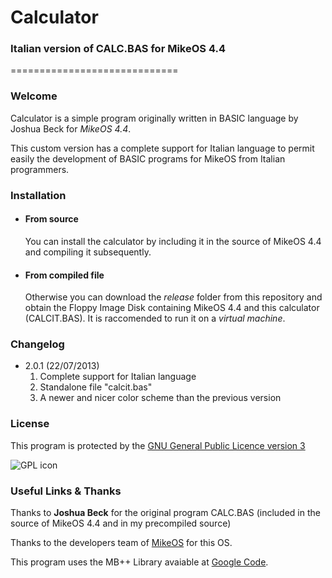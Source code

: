 # Calculator
### Italian version of CALC.BAS for MikeOS 4.4
=============================

### Welcome

Calculator is a simple program originally written in BASIC language by Joshua Beck for *MikeOS 4.4*.

This custom version has a complete support for Italian language to permit easily the development of BASIC programs for MikeOS from Italian programmers.

### Installation

* #### From source
	You can install the calculator by including it in the source of MikeOS 4.4 and compiling it subsequently.
	
* #### From compiled file
	Otherwise you can download the *release* folder from this repository and obtain the Floppy Image Disk containing MikeOS 4.4 and this calculator (CALCIT.BAS). It is raccomended to run it on a *virtual machine*.
	
### Changelog
* 2.0.1 (22/07/2013)
	1. Complete support for Italian language
	2. Standalone file "calcit.bas"
	3. A newer and nicer color scheme than the previous version
	
### License
This program is protected by the [GNU General Public Licence version 3](http://www.gnu.org/licenses/gpl.html "The complete licence")

![GPL icon](http://www.gnu.org/graphics/gplv3-127x51.png "Logo GNU GPL v3")

### Useful Links & Thanks
Thanks to **Joshua Beck** for the original program CALC.BAS (included in the source of MikeOS 4.4 and in my precompiled source)

Thanks to the developers team of [MikeOS](http://mikeos.berlios.de "Official MikeOS Site") for this OS.

This program uses the MB++ Library avaiable at [Google Code](http://code.google.com/p/mikebasic-applications "MB++ Library").